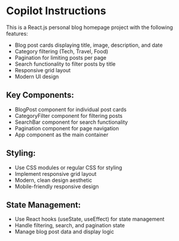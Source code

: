 # Copilot Instructions

<!-- Use this file to provide workspace-specific custom instructions to Copilot. For more details, visit https://code.visualstudio.com/docs/copilot/copilot-customization#_use-a-githubcopilotinstructionsmd-file -->

This is a React.js personal blog homepage project with the following features:
- Blog post cards displaying title, image, description, and date
- Category filtering (Tech, Travel, Food)
- Pagination for limiting posts per page
- Search functionality to filter posts by title
- Responsive grid layout
- Modern UI design

## Key Components:
- BlogPost component for individual post cards
- CategoryFilter component for filtering posts
- SearchBar component for search functionality
- Pagination component for page navigation
- App component as the main container

## Styling:
- Use CSS modules or regular CSS for styling
- Implement responsive grid layout
- Modern, clean design aesthetic
- Mobile-friendly responsive design

## State Management:
- Use React hooks (useState, useEffect) for state management
- Handle filtering, search, and pagination state
- Manage blog post data and display logic
